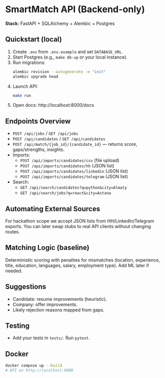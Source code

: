 # SmartMatch API (Backend-only)

**Stack:** FastAPI + SQLAlchemy + Alembic + Postgres

## Quickstart (local)
1) Create `.env` from `.env.example` and set `DATABASE_URL`.
2) Start Postgres (e.g., `make db-up` or your local instance).
3) Run migrations:
   ```bash
   alembic revision --autogenerate -m "init"
   alembic upgrade head
   ```
4) Launch API:
   ```bash
   make run
   ```
5) Open docs: http://localhost:8000/docs

## Endpoints Overview
- `POST /api/jobs` / `GET /api/jobs`
- `POST /api/candidates` / `GET /api/candidates`
- `POST /api/match/{job_id}/{candidate_id}` — returns score, gaps/strengths, insights.
- Imports:
  - `POST /api/imports/candidates/csv` (file upload)
  - `POST /api/imports/candidates/hh` (JSON list)
  - `POST /api/imports/candidates/linkedin` (JSON list)
  - `POST /api/imports/candidates/telegram` (JSON list)
- Search:
  - `GET /api/search/candidates?q=python&city=Almaty`
  - `GET /api/search/jobs?q=react&city=Astana`

## Automating External Sources
For hackathon scope we accept JSON lists from HH/LinkedIn/Telegram exports. You can later swap stubs to real API clients without changing routes.

## Matching Logic (baseline)
Deterministic scoring with penalties for mismatches (location, experience, title, education, languages, salary, employment type). Add ML later if needed.

## Suggestions
- Candidate: resume improvements (heuristic).
- Company: offer improvements.
- Likely rejection reasons mapped from gaps.

## Testing
- Add your tests in `tests/`. Run `pytest`.

## Docker
```bash
docker compose up --build
# API on http://localhost:8000
```
